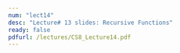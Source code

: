 ```yaml
---
num: "lect14"
desc: "Lecture# 13 slides: Recursive Functions"
ready: false
pdfurl: /lectures/CS8_Lecture14.pdf
---
```


